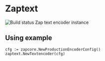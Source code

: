 # Zaptext
![Build status](https://github.com/kaiiak/zaptext/workflows/build/badge.svg)
Zap text encoder instance



## Using example

```golang
cfg := zapcore.NewProductionEncoderConfig()
zaptext.NewTextencoder(cfg)
```